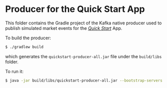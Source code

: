 # Producer for the Quick Start App

This folder contains the Gradle project of the Kafka native producer used to publish simulated market events for the [_Quick Start_](../../README.md#quick-start-set-up-in-5-minutes) App.

To build the producer:

```sh
$ ./gradlew build
```

which generates the `quickstart-producer-all.jar` file under the `build/libs` folder.

To run it:

```sh
$ java -jar build/libs/quickstart-producer-all.jar --bootstrap-servers <kafka.connection.string> --topic stocks
```
